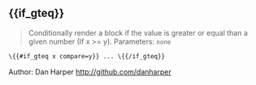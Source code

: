 ## \{{if_gteq}}

> Conditionally render a block if the value is greater or equal than a given number (If x >= y).
Parameters: `none`

```handlebars
\{{#if_gteq x compare=y}} ... \{{/if_gteq}}
```

Author: Dan Harper <http://github.com/danharper>